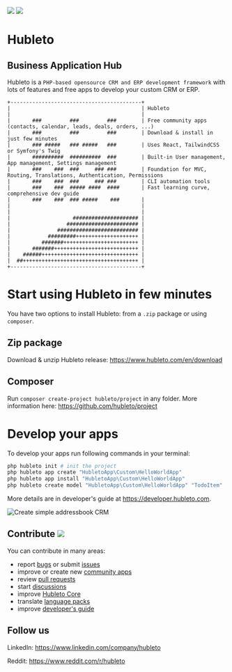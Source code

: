 ![](https://img.shields.io/github/v/tag/hubleto/main)
![](https://img.shields.io/github/license/hubleto/main)


# Hubleto
## Business Application Hub

Hubleto is a `PHP-based opensource CRM and ERP development framework` with lots of features and free apps to develop your custom CRM or ERP.

```
+------------------------------------------+
|                                          | Hubleto
|                                          | 
|       ###         ###         ###        | Free community apps (contacts, calendar, leads, deals, orders, ...)
|       ###         ###         ###        | Download & install in just few minutes
|       ### #####   ### #####   ###        | Uses React, TailwindCSS or Symfony's Twig
|       ##########  ##########  ###        | Built-in User management, App management, Settings management
|       ###    ###  ###     ### ###        | Foundation for MVC, Routing, Translations, Authentication, Permissions
|       ###    ###  ###     ### ###        | CLI automation tools
|       ###    ###  ##### ####  ####       | Fast learning curve, comprehensive dev guide
|       ###    ###  ### #####    ###       |
|                                          |
|                                          |
|                    ##################### |
|                  ####################### |
|               ########################## |
|            #########++++++++++++++++++++ |
|          #######++++++++++++++++++++++++ |
|       #######+++++++++++++++++++++++++++ |
|    ######+++++++++++++++++++++++++++++++ |
|  ##+++++++++++++++++++++++++++++++++++++ |
+------------------------------------------+
```

# Start using Hubleto in few minutes

You have two options to install Hubleto: from a `.zip` package or using `composer`.

## Zip package

Download & unzip Hubleto release: https://www.hubleto.com/en/download

## Composer

Run `composer create-project hubleto/project` in any folder. More information here: https://github.com/hubleto/project

# Develop your apps

To develop your apps run following commands in your terminal:

```bash
php hubleto init # init the project
php hubleto app create "HubletoApp\Custom\HelloWorldApp"
php hubleto app install "HubletoApp\Custom\HelloWorldApp"
php hubleto create model "HubletoApp\Custom\HelloWorldApp" "TodoItem"
```

More details are in developer's guide at https://developer.hubleto.com.

<img src="https://developer.hubleto.com/book/content/assets/images/create-simple-addressbook.gif" alt="Create simple addressbook CRM" />

## Contribute ![](https://img.shields.io/badge/contributions-welcome-green)

You can contribute in many areas:

  * report [bugs](https://github.com/hubleto/main/issues) or submit [issues](https://github.com/hubleto/main/issues)
  * improve or create new [community apps](apps)
  * review [pull requests](https://github.com/hubleto/main/pulls)
  * start [discussions](https://github.com/hubleto/main/discussions/categories/general)
  * improve [Hubleto Core](src)
  * translate [language packs](apps/Customers/Lang)
  * improve [developer's guide](https://developer.hubleto.com)

## Follow us

LinkedIn: https://www.linkedin.com/company/hubleto

Reddit: https://www.reddit.com/r/hubleto
